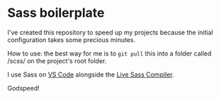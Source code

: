 # Sass boilerplate

I've created this repository to speed up my projects because the initial configuration takes some precious minutes.

How to use: the best way for me is to ```git pull``` this into a folder called /scss/ on the project's root folder.

I use Sass on [VS Code](https://code.visualstudio.com/) alongside the [Live Sass Compiler](https://marketplace.visualstudio.com/items?itemName=glenn2223.live-sass).

Godspeed!
